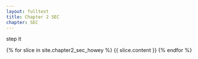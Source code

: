 ```yaml
---
layout: fulltext
title: Chapter 2 SEC
chapter: SEC
---
```

step it

<div>
  {% for slice in site.chapter2_sec_howey %} 
  {{ slice.content }} 
  {% endfor %}
  </div>
